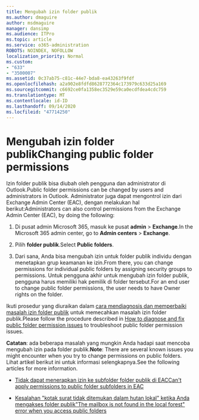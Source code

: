 ```yaml
---
title: Mengubah izin folder publik
ms.author: dmaguire
author: msdmaguire
manager: dansimp
ms.audience: ITPro
ms.topic: article
ms.service: o365-administration
ROBOTS: NOINDEX, NOFOLLOW
localization_priority: Normal
ms.custom:
- "633"
- "3500007"
ms.assetid: 0c37ab75-c81c-44e7-bda8-ea43263f9fdf
ms.openlocfilehash: a2a902e8fdfd8628772364c173979c633d25a169
ms.sourcegitcommit: c6692ce0fa1358ec3529e59ca0ecdfdea4cdc759
ms.translationtype: MT
ms.contentlocale: id-ID
ms.lasthandoff: 09/14/2020
ms.locfileid: "47714250"
---
```

# <a name="changing-public-folder-permissions"></a><span data-ttu-id="84c17-102">Mengubah izin folder publik</span><span class="sxs-lookup"><span data-stu-id="84c17-102">Changing public folder permissions</span></span>

<span data-ttu-id="84c17-103">Izin folder publik bisa diubah oleh pengguna dan administrator di Outlook.</span><span class="sxs-lookup"><span data-stu-id="84c17-103">Public folder permissions can be changed by users and administrators in Outlook.</span></span> <span data-ttu-id="84c17-104">Administrator juga dapat mengontrol izin dari Exchange Admin Center (EAC), dengan melakukan hal berikut:</span><span class="sxs-lookup"><span data-stu-id="84c17-104">Administrators can also control permissions from the Exchange Admin Center (EAC), by doing the following:</span></span>
  
1. <span data-ttu-id="84c17-105">Di pusat admin Microsoft 365, masuk ke pusat **admin** \> **Exchange**.</span><span class="sxs-lookup"><span data-stu-id="84c17-105">In the Microsoft 365 admin center, go to **Admin centers** \> **Exchange**.</span></span>

2. <span data-ttu-id="84c17-106">Pilih **folder publik**.</span><span class="sxs-lookup"><span data-stu-id="84c17-106">Select **Public folders**.</span></span>

3. <span data-ttu-id="84c17-107">Dari sana, Anda bisa mengubah izin untuk folder publik individu dengan menetapkan grup keamanan ke izin.</span><span class="sxs-lookup"><span data-stu-id="84c17-107">From there, you can change permissions for individual public folders by assigning security groups to permissions.</span></span> <span data-ttu-id="84c17-108">Untuk pengguna akhir untuk mengubah izin folder publik, pengguna harus memiliki hak pemilik di folder tersebut.</span><span class="sxs-lookup"><span data-stu-id="84c17-108">For an end user to change public folder permissions, the user needs to have Owner rights on the folder.</span></span>

<span data-ttu-id="84c17-109">Ikuti prosedur yang diuraikan dalam [cara mendiagnosis dan memperbaiki masalah izin folder publik](https://docs.microsoft.com/exchange/troubleshoot/public-folders/public-folder-permission-issues) untuk memecahkan masalah izin folder publik.</span><span class="sxs-lookup"><span data-stu-id="84c17-109">Please follow the procedure described in [How to diagnose and fix public folder permission issues](https://docs.microsoft.com/exchange/troubleshoot/public-folders/public-folder-permission-issues) to troubleshoot public folder permission issues.</span></span>

<span data-ttu-id="84c17-110">**Catatan**: ada beberapa masalah yang mungkin Anda hadapi saat mencoba mengubah izin pada folder publik.</span><span class="sxs-lookup"><span data-stu-id="84c17-110">**Note**: There are several known issues you might encounter when you try to change permissions on public folders.</span></span> <span data-ttu-id="84c17-111">Lihat artikel berikut ini untuk informasi selengkapnya.</span><span class="sxs-lookup"><span data-stu-id="84c17-111">See the following articles for more information.</span></span>

- [<span data-ttu-id="84c17-112">Tidak dapat menerapkan izin ke subfolder folder publik di EAC</span><span class="sxs-lookup"><span data-stu-id="84c17-112">Can't apply permissions to public folder subfolders in EAC</span></span>](https://docs.microsoft.com/exchange/troubleshoot/public-folders/can%E2%80%99t-apply-permissions-public-folder-subfolders)

- [<span data-ttu-id="84c17-113">Kesalahan "kotak surat tidak ditemukan dalam hutan lokal" ketika Anda mengakses folder publik</span><span class="sxs-lookup"><span data-stu-id="84c17-113">"The mailbox is not found in the local forest" error when you access public folders</span></span>](https://docs.microsoft.com/exchange/troubleshoot/public-folders/mailbox-not-found-local-forest-public-folder)

